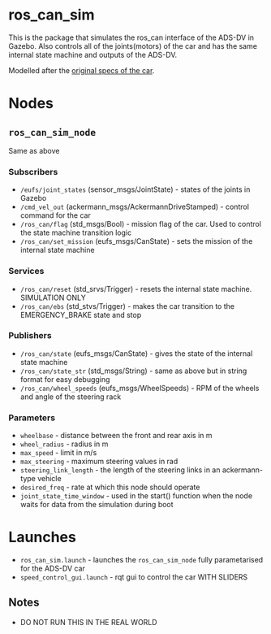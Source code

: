 # ros_can_sim
This is the package that simulates the ros_can interface of the ADS-DV in Gazebo. Also controls all of the
joints(motors) of the car and has the same internal state machine and outputs of the ADS-DV.

Modelled after the [original specs of the car](https://www.imeche.org/docs/default-source/1-oscar/formula-student/2019/fs-ai/ads-dv-software-interface-specification-v0-2.pdf?sfvrsn=2).

# Nodes
## `ros_can_sim_node`
Same as above

### Subscribers
- `/eufs/joint_states` (sensor_msgs/JointState) - states of the joints in Gazebo
- `/cmd_vel_out` (ackermann_msgs/AckermannDriveStamped) - control command for the car
- `/ros_can/flag` (std_msgs/Bool) - mission flag of the car. Used to control the state machine transition logic
- `/ros_can/set_mission` (eufs_msgs/CanState) - sets the mission of the internal state machine

### Services
- `/ros_can/reset` (std_srvs/Trigger) - resets the internal state machine. SIMULATION ONLY
- `/ros_can/ebs` (std_stvs/Trigger) - makes the car transition to the EMERGENCY_BRAKE state and stop

### Publishers
- `/ros_can/state` (eufs_msgs/CanState) - gives the state of the internal state machine
- `/ros_can/state_str` (std_msgs/String) - same as above but in string format for easy debugging
- `/ros_can/wheel_speeds` (eufs_msgs/WheelSpeeds) - RPM of the wheels and angle of the steering rack

### Parameters
- `wheelbase` - distance between the front and rear axis in m
- `wheel_radius` - radius in m
- `max_speed` - limit in m/s
- `max_steering` - maximum steering values in rad
- `steering_link_length` - the length of the steering links in an ackermann-type vehicle
- `desired_freq` - rate at which this node should operate
- `joint_state_time_window` - used in the start() function when the node waits for data from the simulation during boot

# Launches
- `ros_can_sim.launch` - launches the `ros_can_sim_node` fully parametarised for the ADS-DV car
- `speed_control_gui.launch` - rqt gui to control the car WITH SLIDERS

## Notes
- DO NOT RUN THIS IN THE REAL WORLD
